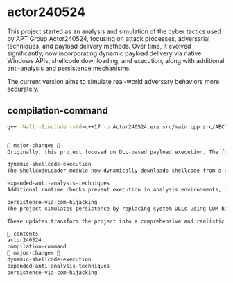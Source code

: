 # actor240524

This project started as an analysis and simulation of the cyber tactics used by APT Group Actor240524, focusing on attack processes, adversarial techniques, and payload delivery methods. Over time, it evolved significantly, now incorporating dynamic payload delivery via native Windows APIs, shellcode downloading, and execution, along with additional anti-analysis and persistence mechanisms.

The current version aims to simulate real-world adversary behaviors more accurately.

## compilation-command

```bash
g++ -Wall -Iinclude -std=c++17 -o Actor240524.exe src/main.cpp src/ABCloader.cpp src/ABCsync.cpp src/AntiAnalysis.cpp src/Communication.cpp src/Encryption.cpp src/Persistence.cpp src/ProcessFileHandling.cpp src/ShellcodeLoader.cpp -lws2_32 -lwininet -lntdll


🌟 major-changes 🌟
Originally, this project focused on DLL-based payload execution. The following major improvements have been made:

dynamic-shellcode-execution
The ShellcodeLoader module now dynamically downloads shellcode from a C2 server and executes it in memory using native Windows APIs like NtAllocateVirtualMemory and NtProtectVirtualMemory. This mimics real-world tactics to avoid traditional disk-based malware detection.

expanded-anti-analysis-techniques
Additional runtime checks prevent execution in analysis environments, including checks for screen resolution, process count, and debugger detection via PEB analysis and hardware breakpoints.

persistence-via-com-hijacking
The project simulates persistence by replacing system DLLs using COM hijacking techniques.

These updates transform the project into a comprehensive and realistic tool for analyzing adversarial techniques.

📜 contents
actor240524
compilation-command
🌟 major-changes 🌟
dynamic-shellcode-execution
expanded-anti-analysis-techniques
persistence-via-com-hijacking
